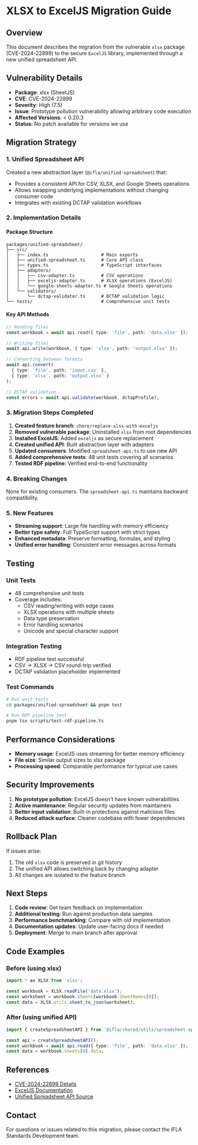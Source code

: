 # XLSX to ExcelJS Migration Guide

## Overview

This document describes the migration from the vulnerable `xlsx` package (CVE-2024-22899) to the secure `ExcelJS` library, implemented through a new unified spreadsheet API.

## Vulnerability Details

- **Package**: xlsx (SheetJS)
- **CVE**: CVE-2024-22899
- **Severity**: High (7.5)
- **Issue**: Prototype pollution vulnerability allowing arbitrary code execution
- **Affected Versions**: < 0.20.3
- **Status**: No patch available for versions we use

## Migration Strategy

### 1. Unified Spreadsheet API

Created a new abstraction layer (`@ifla/unified-spreadsheet`) that:
- Provides a consistent API for CSV, XLSX, and Google Sheets operations
- Allows swapping underlying implementations without changing consumer code
- Integrates with existing DCTAP validation workflows

### 2. Implementation Details

#### Package Structure
```
packages/unified-spreadsheet/
├── src/
│   ├── index.ts                    # Main exports
│   ├── unified-spreadsheet.ts      # Core API class
│   ├── types.ts                    # TypeScript interfaces
│   ├── adapters/
│   │   ├── csv-adapter.ts          # CSV operations
│   │   ├── exceljs-adapter.ts      # XLSX operations (ExcelJS)
│   │   └── google-sheets-adapter.ts # Google Sheets operations
│   └── validators/
│       └── dctap-validator.ts      # DCTAP validation logic
└── tests/                          # Comprehensive unit tests
```

#### Key API Methods
```typescript
// Reading files
const workbook = await api.read({ type: 'file', path: 'data.xlsx' });

// Writing files
await api.write(workbook, { type: 'xlsx', path: 'output.xlsx' });

// Converting between formats
await api.convert(
  { type: 'file', path: 'input.csv' },
  { type: 'xlsx', path: 'output.xlsx' }
);

// DCTAP validation
const errors = await api.validate(workbook, dctapProfile);
```

### 3. Migration Steps Completed

1. **Created feature branch**: `chore/replace-xlsx-with-exceljs`
2. **Removed vulnerable package**: Uninstalled `xlsx` from root dependencies
3. **Installed ExcelJS**: Added `exceljs` as secure replacement
4. **Created unified API**: Built abstraction layer with adapters
5. **Updated consumers**: Modified `spreadsheet-api.ts` to use new API
6. **Added comprehensive tests**: 48 unit tests covering all scenarios
7. **Tested RDF pipeline**: Verified end-to-end functionality

### 4. Breaking Changes

None for existing consumers. The `spreadsheet-api.ts` maintains backward compatibility.

### 5. New Features

- **Streaming support**: Large file handling with memory efficiency
- **Better type safety**: Full TypeScript support with strict types
- **Enhanced metadata**: Preserve formatting, formulas, and styling
- **Unified error handling**: Consistent error messages across formats

## Testing

### Unit Tests
- 48 comprehensive unit tests
- Coverage includes:
  - CSV reading/writing with edge cases
  - XLSX operations with multiple sheets
  - Data type preservation
  - Error handling scenarios
  - Unicode and special character support

### Integration Testing
- RDF pipeline test successful
- CSV → XLSX → CSV round-trip verified
- DCTAP validation placeholder implemented

### Test Commands
```bash
# Run unit tests
cd packages/unified-spreadsheet && pnpm test

# Run RDF pipeline test
pnpm tsx scripts/test-rdf-pipeline.ts
```

## Performance Considerations

- **Memory usage**: ExcelJS uses streaming for better memory efficiency
- **File size**: Similar output sizes to xlsx package
- **Processing speed**: Comparable performance for typical use cases

## Security Improvements

1. **No prototype pollution**: ExcelJS doesn't have known vulnerabilities
2. **Active maintenance**: Regular security updates from maintainers
3. **Better input validation**: Built-in protections against malicious files
4. **Reduced attack surface**: Cleaner codebase with fewer dependencies

## Rollback Plan

If issues arise:
1. The old `xlsx` code is preserved in git history
2. The unified API allows switching back by changing adapter
3. All changes are isolated to the feature branch

## Next Steps

1. **Code review**: Get team feedback on implementation
2. **Additional testing**: Run against production data samples
3. **Performance benchmarking**: Compare with old implementation
4. **Documentation updates**: Update user-facing docs if needed
5. **Deployment**: Merge to main branch after approval

## Code Examples

### Before (using xlsx)
```typescript
import * as XLSX from 'xlsx';

const workbook = XLSX.readFile('data.xlsx');
const worksheet = workbook.Sheets[workbook.SheetNames[0]];
const data = XLSX.utils.sheet_to_json(worksheet);
```

### After (using unified API)
```typescript
import { createSpreadsheetAPI } from '@ifla/shared/utils/spreadsheet-api';

const api = createSpreadsheetAPI();
const workbook = await api.read({ type: 'file', path: 'data.xlsx' });
const data = workbook.sheets[0].data;
```

## References

- [CVE-2024-22899 Details](https://nvd.nist.gov/vuln/detail/CVE-2024-22899)
- [ExcelJS Documentation](https://github.com/exceljs/exceljs)
- [Unified Spreadsheet API Source](../packages/unified-spreadsheet/README.md)

## Contact

For questions or issues related to this migration, please contact the IFLA Standards Development team.